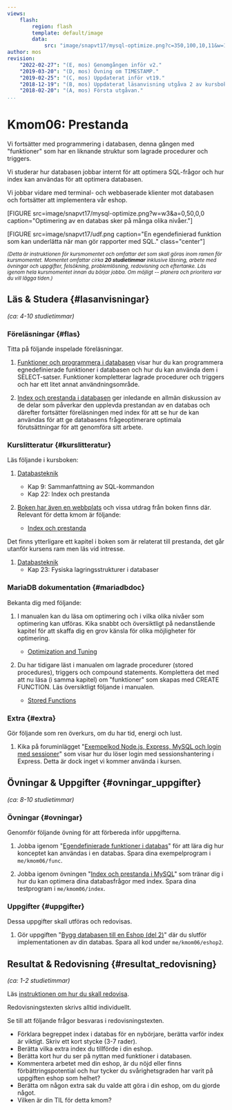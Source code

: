 ```yaml
---
views:
    flash:
        region: flash
        template: default/image
        data:
            src: "image/snapvt17/mysql-optimize.png?c=350,100,10,11&w=1100&h=300&cf&f=grayscale"
author: mos
revision:
    "2022-02-27": "(E, mos) Genomgången inför v2."
    "2019-03-20": "(D, mos) Övning om TIMESTAMP."
    "2019-02-25": "(C, mos) Uppdaterat inför vt19."
    "2018-12-19": "(B, mos) Uppdaterat läsanvisning utgåva 2 av kursbok."
    "2018-02-20": "(A, mos) Första utgåvan."
...
```

Kmom06: Prestanda
====================================

Vi fortsätter med programmering i databasen, denna gången med "funktioner" som har en liknande struktur som lagrade procedurer och triggers.

Vi studerar hur databasen jobbar internt för att optimera SQL-frågor och hur index kan användas för att optimera databasen.

Vi jobbar vidare med terminal- och webbaserade klienter mot databasen och fortsätter att implementera vår eshop.

<!--more-->

[FIGURE src=image/snapvt17/mysql-optimize.png?w=w3&a=0,50,0,0 caption="Optimering av en databas sker på många olika nivåer."]

[FIGURE src=image/snapvt17/udf.png caption="En egendefinierad funktion som kan underlätta när man gör rapporter med SQL." class="center"]

<small><i>(Detta är instruktionen för kursmomentet och omfattar det som skall göras inom ramen för kursmomentet. Momentet omfattar cirka **20 studietimmar** inklusive läsning, arbete med övningar och uppgifter, felsökning, problemlösning, redovisning och eftertanke. Läs igenom hela kursmomentet innan du börjar jobba. Om möjligt -- planera och prioritera var du vill lägga tiden.)</i></small>



Läs &amp; Studera  {#lasanvisningar}
---------------------------------

*(ca: 4-10 studietimmar)*



### Föreläsningar {#flas}

Titta på följande inspelade föreläsningar.

1. [Funktioner och programmera i databasen](./../forelasning/funktioner) visar hur du kan programmera egnedefinierade funktioner i databasen och hur du kan använda dem i SELECT-satser. Funktioner kompletterar lagrade procedurer och triggers och har ett litet annat användningsområde.

1. [Index och prestanda i databasen](./../forelasning/index-och-prestanda) ger inledande en allmän diskussion av de delar som påverkar den upplevda prestandan av en databas och därefter fortsätter föreläsningen med index för att se hur de kan användas för att ge databasens frågeoptimerare optimala förutsättningar för att genomföra sitt arbete.

<!--
Föreläsning om dokumentation av databas.

# Reverse engineering

En not om DD i artikeln:
https://dbwebb.se/kunskap/kokbok-for-databasmodellering#dd

* Dokumentera befintlig databas
* Skapa mental bild av databasen
* Testa workbench

# Generera dokumentation

* DD
* Ladok
-->



### Kurslitteratur  {#kurslitteratur}

Läs följande i kursboken:

1. [Databasteknik](kunskap/boken-databasteknik)
    * Kap 9: Sammanfattning av SQL-kommandon
    * Kap 22: Index och prestanda

1. [Boken har även en webbplats](http://www.databasteknik.se/webbkursen/) och vissa utdrag från boken finns där. Relevant för detta kmom är följande:
    * [Index och prestanda](http://www.databasteknik.se/webbkursen/prestanda/index.html)

Det finns ytterligare ett kapitel i boken som är relaterat till prestanda, det går utanför kursens ram men läs vid intresse.

1. [Databasteknik](kunskap/boken-databasteknik)
    * Kap 23: Fysiska lagringsstrukturer i databaser


<!--
Saker vi inte hanterat:

* Kap 13: Säkerhet i databaser
* Normalisering
*
-->


### MariaDB dokumentation {#mariadbdoc}

Bekanta dig med följande:

1. I manualen kan du läsa om optimering och i vilka olika nivåer som optimering kan utföras. Kika snabbt och översiktligt på nedanstående kapitel för att skaffa dig en grov känsla för olika möjligheter för optimering.
    * [Optimization and Tuning](https://mariadb.com/kb/en/optimization-and-tuning/)


1. Du har tidigare läst i manualen om lagrade procedurer (stored procedures), triggers och compound statements. Komplettera det med att nu läsa (i samma kapitel) om "funktioner" som skapas med CREATE FUNCTION. Läs översiktligt följande i manualen.
    * [Stored Functions](https://mariadb.com/kb/en/stored-functions/)



### Extra  {#extra}

Gör följande som ren överkurs, om du har tid, energi och lust.

1. Kika på foruminlägget "[Exempelkod Node.js, Express, MySQL och login med sessioner](t/7327)" som visar hur du löser login med sessionshantering i Express. Detta är dock inget vi kommer använda i kursen.



Övningar & Uppgifter  {#ovningar_uppgifter}
-------------------------------------------

*(ca: 8-10 studietimmar)*



### Övningar {#ovningar}

Genomför följande övning för att förbereda inför uppgifterna.

<!--
Borttagen 2022 då det fanns en video om detta i kmom05, oklart om artikeln behövs eller inte. Jag flyttar den till kmom05 inför 2023.

1. Läs (och jobba) igenom artikeln "[Använd TIMESTAMP för status i databastabellen](coachen/anvand-timestamp-for-status-i-databastabellen)" som visar hur du kan använda tidsstämplar för att ge olika status till rader i en databastabell. Du behöver inte spara de exempelprogram du gör.
-->

1. Jobba igenom "[Egendefinierade funktioner i databas](kunskap/egen-definierade-funktioner-i-databas)" för att lära dig hur konceptet kan användas i en databas. Spara dina exempelprogram i `me/kmom06/func`.

1. Jobba igenom övningen "[Index och prestanda i MySQL](kunskap/index-och-prestanda-i-mysql)" som tränar dig i hur du kan optimera dina databasfrågor med index. Spara dina testprogram i `me/kmom06/index`.

<!--
1. Artikel om hur man skriver bra SQL frågor på ett optimerat sätt.

1. Inloggning, session, express.

1. Usability with messages on what happens.

1. Visualisering i tabeller via JavaScript libs.
-->



### Uppgifter {#uppgifter}

Dessa uppgifter skall utföras och redovisas.

1. Gör uppgiften "[Bygg databasen till en Eshop (del 2)](uppgift/bygg-databasen-till-en-eshop-del-2)" där du slutför implementationen av din databas. Spara all kod under `me/kmom06/eshop2`.



Resultat & Redovisning  {#resultat_redovisning}
-----------------------------------------------

*(ca: 1-2 studietimmar)*

Läs [instruktionen om hur du skall redovisa](./../redovisa).

Redovisningstexten skrivs alltid individuellt.

Se till att följande frågor besvaras i redovisningstexten.

* Förklara begreppet index i databas för en nybörjare, berätta varför index är viktigt. Skriv ett kort stycke (3-7 rader).
* Berätta vilka extra index du tillförde i din eshop.
* Berätta kort hur du ser på nyttan med funktioner i databasen.
* Kommentera arbetet med din eshop, är du nöjd eller finns förbättringspotential och hur tycker du svårighetsgraden har varit på uppgiften eshop som helhet?
* Berätta om någon extra sak du valde att göra i din eshop, om du gjorde något.
* Vilken är din TIL för detta kmom?
